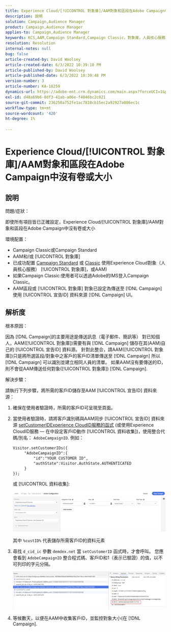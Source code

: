 ```yaml
---
title: Experience Cloud/[!UICONTROL 對象庫]/AAM對象和區段在Adobe Campaign中沒有卷或大小
description: 說明
solution: Campaign,Audience Manager
product: Campaign,Audience Manager
applies-to: Campaign,Audience Manager
keywords: KCS,AAM,Campaign Standard,Campaign Classic，對象庫，人員核心服務，Experience Cloud對象
resolution: Resolution
internal-notes: null
bug: false
article-created-by: David Woolsey
article-created-date: 6/3/2022 10:39:10 PM
article-published-by: David Woolsey
article-published-date: 6/3/2022 10:39:48 PM
version-number: 3
article-number: KA-18259
dynamics-url: https://adobe-ent.crm.dynamics.com/main.aspx?forceUCI=1&pagetype=entityrecord&etn=knowledgearticle&id=6e0f65f7-8de3-ec11-bb3d-000d3a33d117
exl-id: d48a69b6-8df3-41ab-a06e-f4846bc2c021
source-git-commit: 236250a752fe1ac7838cb15ec2a92927a086ec1c
workflow-type: tm+mt
source-wordcount: '420'
ht-degree: 1%

---
```


# Experience Cloud/[!UICONTROL 對象庫]/AAM對象和區段在Adobe Campaign中沒有卷或大小

## 說明

問題/症狀：

即使所有項目皆已正確設定，Experience Cloud/[!UICONTROL 對象庫]/AAM對象和區段在Adobe Campaign中沒有卷或大小

環境配置：

- Campaign Classic或Campaign Standard
- AAM和/或 [!UICONTROL 對象庫]
- 已成功配置 [Campaign Standard](https://experienceleague.adobe.com/docs/campaign-standard/using/integrating-with-adobe-cloud/working-with-campaign-and-audience-manager-or-people-core-service/provisioning-and-configuring-integration-with-audience-manager-or-people-core-service.html?lang=en) 或 [Classic](https://experienceleague.adobe.com/docs/campaign-classic/using/integrating-with-adobe-experience-cloud/audience-sharing/configuring-shared-audiences-integration-in-adobe-campaign.html?lang=en) 使用Experience Cloud對象（人員核心服務） [!UICONTROL 對象庫]，或AAM)
- 如果Campaign Classic:使用者可以透過Adobe的IMS登入Campaign Classic。
- AAM區段或 [!UICONTROL 對象庫] 對象已設定為傳送至 [!DNL Campaign] 使用 [!UICONTROL 宣告ID] 資料來源 [!DNL Campaign] UI。

## 解析度

根本原因：

因為 [!DNL Campaign]的主要用途是傳送訊息（電子郵件、簡訊等） 對已知個人，AAM([!UICONTROL 對象庫])需要有與 [!DNL Campaign] 儲存在其(AAM)自己的 [!UICONTROL 宣告ID] 資料源。 針對此整合，請AAM([!UICONTROL 對象庫])只是將所選區段/對象中之客戶的客戶ID清單傳送至 [!DNL Campaign] 所以 [!DNL Campaign] 可以識別並建立相同人員的清單。 如果AAM沒有要傳送的ID，則不會從AAM傳送任何對象([!UICONTROL 對象庫]) [!DNL Campaign].

解決步驟：

請執行下列步驟，將所需的客戶ID儲存至AAM [!UICONTROL 宣告ID] 資料來源：

1. 確保在使用者驗證時，所需的客戶ID可呈現至頁面。
1. 當使用者驗證時，請將客戶識別碼與AAM同步 [!UICONTROL 宣告ID] 資料來源 [setCustomerIDExperience CloudID服務的函式](https://experienceleague.adobe.com/docs/id-service/using/id-service-api/methods/setcustomerids.html?lang=en) (或使用Experience CloudID服務 — 在中設定客戶ID動作 [!UICONTROL 資料收集])，使用整合代碼/別名： `AdobeCampaignID`. 例如：

   ```
   Visitor.setCustomerIDs({
        "AdobeCampaignID":{ 
            "id":"YOUR CUSTOMER ID", 
            "authState":Visitor.AuthState.AUTHENTICATED 
        } 
   });
   ```

   或 [!UICONTROL 資料收集]:

   ![](assets/4e9305cf-76a5-ec11-983f-0022480b028f.png)

   其中 `%custID%` 代表儲存所需客戶ID的資料元素

1. 尋找 `d_cid_ic` 參數 `demdex.net` 當 `setCustomerID` 函式時，才會呼叫。 您應會看到 `AdobeCampaignID` 整合程式碼、客戶ID和1（表示已驗證）的值，以不可列印的字元分隔。

   ![](assets/4f9305cf-76a5-ec11-983f-0022480b028f.png)

1. 等候數天，以便在AAM中收集客戶ID，並監控對象大小(在 [!DNL Campaign].
